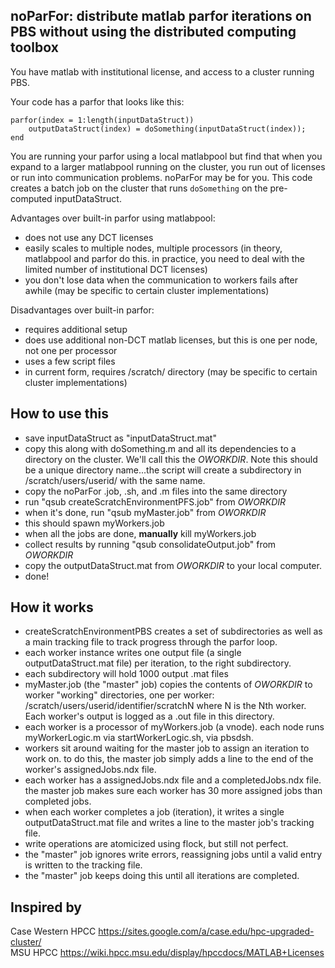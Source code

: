 noParFor: distribute matlab parfor iterations on PBS without using the distributed computing toolbox
----------

You have matlab with institutional license, and access to a cluster running PBS.

Your code has a parfor that looks like this:

    parfor(index = 1:length(inputDataStruct))
        outputDataStruct(index) = doSomething(inputDataStruct(index));
    end

You are running your parfor using a local matlabpool but find that when you expand to a larger matlabpool running on the cluster, you run out of licenses or run into communication problems.  noParFor may be for you.  This code creates a batch job on the cluster that runs `doSomething` on the pre-computed inputDataStruct.

Advantages over built-in parfor using matlabpool:

* does not use any DCT licenses
* easily scales to multiple nodes, multiple processors (in theory, matlabpool and parfor do this. in practice, you need to deal with the limited number of institutional DCT licenses)
* you don't lose data when the communication to workers fails after awhile (may be specific to certain cluster implementations)

Disadvantages over built-in parfor:

* requires additional setup
* does use additional non-DCT matlab licenses, but this is one per node, not one per processor
* uses a few script files
* in current form, requires /scratch/ directory (may be specific to certain cluster implementations)

How to use this
----------

* save inputDataStruct as "inputDataStruct.mat"
* copy this along with doSomething.m and all its dependencies to a directory on the cluster. We'll call this the *OWORKDIR*. Note this should be a unique directory name...the script will create a subdirectory in /scratch/users/userid/ with the same name.
* copy the noParFor .job, .sh, and .m files into the same directory
* run "qsub createScratchEnvironmentPFS.job" from *OWORKDIR*
* when it's done, run "qsub myMaster.job" from *OWORKDIR*
* this should spawn myWorkers.job
* when all the jobs are done, **manually** kill myWorkers.job
* collect results by running "qsub consolidateOutput.job" from *OWORKDIR*
* copy the outputDataStruct.mat from *OWORKDIR* to your local computer.
* done!

How it works
-----------

* createScratchEnvironmentPBS creates a set of subdirectories as well as a main tracking file to track progress through the parfor loop.
* each worker instance writes one output file (a single outputDataStruct.mat file) per iteration, to the right subdirectory.
* each subdirectory will hold 1000 output .mat files
* myMaster.job (the "master" job) copies the contents of *OWORKDIR* to worker "working" directories, one per worker: /scratch/users/userid/identifier/scratchN where N is the Nth worker. Each worker's output is logged as a .out file in this directory.
* each worker is a processor of myWorkers.job (a vnode). each node runs myWorkerLogic.m via startWorkerLogic.sh, via pbsdsh.
* workers sit around waiting for the master job to assign an iteration to work on. to do this, the master job simply adds a line to the end of the worker's assignedJobs.ndx file.
* each worker has a assignedJobs.ndx file and a completedJobs.ndx file. the master job makes sure each worker has 30 more assigned jobs than completed jobs.
* when each worker completes a job (iteration), it writes a single outputDataStruct.mat file and writes a line to the master job's tracking file.
* write operations are atomicized using flock, but still not perfect.
* the "master" job ignores write errors, reassigning jobs until a valid entry is written to the tracking file.
* the "master" job keeps doing this until all iterations are completed.


Inspired by
-----------

Case Western HPCC https://sites.google.com/a/case.edu/hpc-upgraded-cluster/  
MSU HPCC https://wiki.hpcc.msu.edu/display/hpccdocs/MATLAB+Licenses
